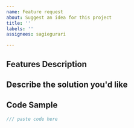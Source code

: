 ```yaml
---
name: Feature request
about: Suggest an idea for this project
title: ''
labels: ''
assignees: sagiegurari

---
```


## Features Description
<!-- A clear description of the feature request. -->

## Describe the solution you'd like
<!-- A clear and concise description of what you want to happen. -->

## Code Sample

```rust
/// paste code here
```
